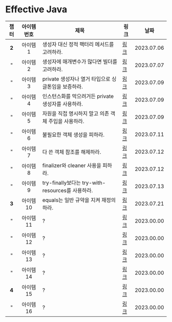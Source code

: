 # Effective Java

|  챕터   | 아이템 번호 | 제목                                       | 링크                                                                                       |     날짜     |
|:-----:|:------:|------------------------------------------|------------------------------------------------------------------------------------------|:----------:|
| **2** |  아이템1  | 생성자 대신 정적 팩터리 메서드를 고려하라.                 | [링크](https://github.com/Jwhyee/effective-java/blob/master/src/chapter2/item1/Item1.md)   | 2023.07.06 |
|   "   |  아이템2  | 생성자에 매개변수가 많다면 빌더를 고려하라.                 | [링크](https://github.com/Jwhyee/effective-java/blob/master/src/chapter2/item2/Item2.md)   | 2023.07.07 |
|   "   |  아이템3  | private 생성자나 열거 타입으로 싱글톤임을 보증하라.         | [링크](https://github.com/Jwhyee/effective-java/blob/master/src/chapter2/item3/Item3.md)   | 2023.07.09 |
|   "   |  아이템4  | 인스턴스화를 막으려거든 private 생성자를 사용하라.          | [링크](https://github.com/Jwhyee/effective-java/blob/master/src/chapter2/item4/Item4.md)   | 2023.07.09 |
|   "   |  아이템5  | 자원을 직접 명시하지 말고 의존 객체 주입을 사용하라.           | [링크](https://github.com/Jwhyee/effective-java/blob/master/src/chapter2/item5/Item5.md)   | 2023.07.09 |
|   "   |  아이템6  | 불필요한 객체 생성을 피하라.                         | [링크](https://github.com/Jwhyee/effective-java/blob/master/src/chapter2/item6/Item6.md)   | 2023.07.11 |
|   "   |  아이템7  | 다 쓴 객체 참조를 해제하라.                         | [링크](https://github.com/Jwhyee/effective-java/blob/master/src/chapter2/item7/Item7.md)   | 2023.07.12 |
|   "   |  아이템8  | finalizer와 cleaner 사용을 피하라.              | [링크](https://github.com/Jwhyee/effective-java/blob/master/src/chapter2/item8/Item8.md)   | 2023.07.12 |
|   "   |  아이템9  | try-finally보다는 try-with-resources를 사용하라. | [링크](https://github.com/Jwhyee/effective-java/blob/master/src/chapter2/item9/Item9.md)   | 2023.07.13 |
| **3** | 아이템10  | equals는 일반 규약을 지켜 재정의하라.                 | [링크](https://github.com/Jwhyee/effective-java/blob/master/src/chapter3/item10/Item10.md) | 2023.07.21 |
|   "   | 아이템11  | ?                                        | [링크](https://github.com/Jwhyee/effective-java/blob/master/src/chapter3/item11/Item11.md) | 2023.00.00 |
|   "   | 아이템12  | ?                                        | [링크](https://github.com/Jwhyee/effective-java/blob/master/src/chapter3/item12/Item12.md) | 2023.00.00 |
|   "   | 아이템13  | ?                                        | [링크](https://github.com/Jwhyee/effective-java/blob/master/src/chapter3/item13/Item13.md) | 2023.00.00 |
|   "   | 아이템14  | ?                                        | [링크](https://github.com/Jwhyee/effective-java/blob/master/src/chapter3/item14/Item14.md) | 2023.00.00 |
| **4** | 아이템15  | ?                                        | [링크](https://github.com/Jwhyee/effective-java/blob/master/src/chapter4/item15/Item15.md) | 2023.00.00 |
|   "   | 아이템16  | ?                                        | [링크](https://github.com/Jwhyee/effective-java/blob/master/src/chapter4/item16/Item16.md) | 2023.00.00 |